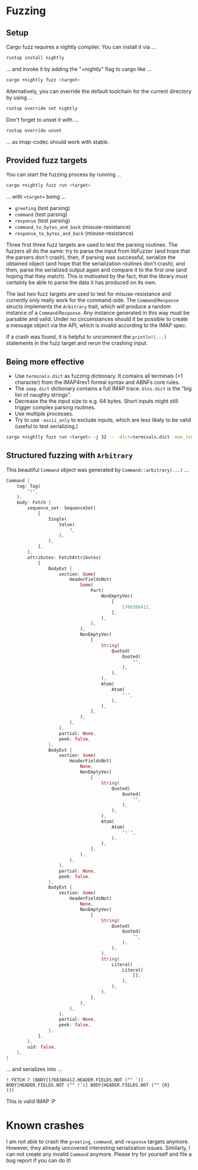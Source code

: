 # Fuzzing

## Setup

Cargo fuzz requires a nightly compiler. You can install it via ...

```sh
rustup install nightly
```

... and invoke it by adding the "+nightly" flag to cargo like ...

```sh
cargo +nightly fuzz <target>
```

Alternatively, you can override the default toolchain for the current directory by using ...

```sh
rustup override set nightly
```

Don't forget to unset it with ...

```sh
rustup override unset
```

... as imap-codec should work with stable.

## Provided fuzz targets

You can start the fuzzing process by running ...

```sh
cargo +nightly fuzz run <target>
```

... with `<target>` being ...

* `greeting` (test parsing)
* `command` (test parsing)
* `response` (test parsing)
* `command_to_bytes_and_back` (misuse-resistance)
* `response_to_bytes_and_back` (misuse-resistance)

Three first three fuzz targets are used to test the parsing routines.
The fuzzers all do the same: try to parse the input from libFuzzer (and hope that the parsers don't crash), then,
if parsing was successful, serialize the obtained object (and hope that the serialization routines don't crash), and then,
parse the serialized output again and compare it to the first one (and hoping that they match).
This is motivated by the fact, that the library must certainly be able to parse the data it has produced on its own.

The last two fuzz targets are used to test for misuse-resistance and currently only really work for the command-side.
The `Command`/`Response` structs implements the `Arbitrary` trait, which will produce a random instance of a `Command`/`Response`.
Any instance generated in this way must be parsable and valid.
Under no circumstances should it be possible to create a message object via the API, which is invalid according to the IMAP spec.

If a crash was found, it is helpful to uncomment the `println!(...)` statements in the fuzz target and rerun the crashing input. 

## Being more effective

* Use `terminals.dict` as fuzzing dictionary. It contains all terminals (>1 character) from the IMAP4rev1 formal syntax and ABNFs core rules.
* The `imap.dict` dictionary contains a full IMAP trace. `blns.dict` is the "big list of naughty strings".
* Decrease the the input size to e.g. 64 bytes. Short inputs might still trigger complex parsing routines.
* Use multiple processes.
* Try to use `-ascii_only` to exclude inputs, which are less likely to be valid (useful to test serializing.)

```sh
cargo +nightly fuzz run <target> -j 32 -- -dict=terminals.dict -max_len=64 -only_ascii=1
```

## Structured fuzzing with `Arbitrary`

This beautiful `Command` object was generated by `Command::arbitrary(...)` ...

```rust
Command {
    tag: Tag(
        "!",
    ),
    body: Fetch {
        sequence_set: SequenceSet(
            [
                Single(
                    Value(
                        7,
                    ),
                ),
            ],
        ),
        attributes: FetchAttributes(
            [
                BodyExt {
                    section: Some(
                        HeaderFieldsNot(
                            Some(
                                Part(
                                    NonEmptyVec(
                                        [
                                            1768386412,
                                        ],
                                    ),
                                ),
                            ),
                            NonEmptyVec(
                                [
                                    String(
                                        Quoted(
                                            Quoted(
                                                "",
                                            ),
                                        ),
                                    ),
                                    Atom(
                                        Atom(
                                            "`",
                                        ),
                                    ),
                                ],
                            ),
                        ),
                    ),
                    partial: None,
                    peek: false,
                },
                BodyExt {
                    section: Some(
                        HeaderFieldsNot(
                            None,
                            NonEmptyVec(
                                [
                                    String(
                                        Quoted(
                                            Quoted(
                                                "",
                                            ),
                                        ),
                                    ),
                                    Atom(
                                        Atom(
                                            "!`",
                                        ),
                                    ),
                                ],
                            ),
                        ),
                    ),
                    partial: None,
                    peek: false,
                },
                BodyExt {
                    section: Some(
                        HeaderFieldsNot(
                            None,
                            NonEmptyVec(
                                [
                                    String(
                                        Quoted(
                                            Quoted(
                                                "",
                                            ),
                                        ),
                                    ),
                                    String(
                                        Literal(
                                            Literal(
                                                [],
                                            ),
                                        ),
                                    ),
                                ],
                            ),
                        ),
                    ),
                    partial: None,
                    peek: false,
                },
            ],
        ),
        uid: false,
    },
}
```

... and serializes into ...


```imap
! FETCH 7 (BODY[1768386412.HEADER.FIELDS.NOT ("" `)] BODY[HEADER.FIELDS.NOT ("" !`)] BODY[HEADER.FIELDS.NOT ("" {0}
)])
```

This is valid IMAP :P

# Known crashes

I am not able to crash the `greeting`, `command`, and `response` targets anymore.
However, they already uncovered interesting serialization issues.
Similarly, I can not create any invalid `Command` anymore. Please try for yourself and file a bug report if you can do it!
